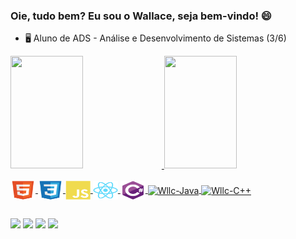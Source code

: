 ### Oie, tudo bem? Eu sou o Wallace, seja bem-vindo! 😄

- 🖥️ Aluno de ADS - Análise e Desenvolvimento de Sistemas (3/6) 

<div>
  <a href="https://github.com/wllc">  
    <img width="48%" height="180em" src="https://github-readme-stats.vercel.app/api?username=wllc&show_icons=true&theme=white&include_all_commits=true&count_private=true"/>
    <img width="48%" height="180em" src="https://github-readme-stats.vercel.app/api/top-langs/?username=wllc&layout=compact&langs_count=7&theme=dark"/>
</div>
  
<div style="display: inline_block"><br>
  <img align="center" alt="Wllc-HTML" height="30" width="40" src="https://raw.githubusercontent.com/devicons/devicon/master/icons/html5/html5-original.svg">
  <img align="center" alt="Wllc-CSS" height="30" width="40" src="https://raw.githubusercontent.com/devicons/devicon/master/icons/css3/css3-original.svg">
  <img align="center" alt="Wllc-Js" height="30" width="40" src="https://raw.githubusercontent.com/devicons/devicon/master/icons/javascript/javascript-plain.svg">
  <img align="center" alt="Wllc-React" height="30" width="40" src="https://raw.githubusercontent.com/devicons/devicon/master/icons/react/react-original.svg"> 
  <img align="center" alt="Wllc-Csharp" height="30" width="40" src="https://raw.githubusercontent.com/devicons/devicon/master/icons/csharp/csharp-original.svg">
  <img align="center" alt="Wllc-Java" height="30" width="40" src="https://raw.githubusercontent.com/jmnote/z-icons/master/svg/java.svg">
  <img align="center" alt="Wllc-C++" height="30" width="40" src="https://raw.githubusercontent.com/jmnote/z-icons/master/svg/cpp.svg">
</div>
  
##

<div> 
  
  <a href="https://www.linkedin.com/in/wallace-gabriel-85a7a0215/" target="_blank"><img src="https://img.shields.io/badge/-LinkedIn-%230077B5?style=for-the-badge&logo=linkedin&logoColor=white" target="_blank"></a> 
  <a href="https://instagram.com/wallace_oa" target="_blank"><img src="https://img.shields.io/badge/-Instagram-%23E4405F?style=for-the-badge&logo=instagram&logoColor=white" target="_blank"></a>
 	<a href="https://www.twitch.tv/miticoexpress" target="_blank"><img src="https://img.shields.io/badge/Twitch-9146FF?style=for-the-badge&logo=twitch&logoColor=white" target="_blank"></a>
  <a href = "mailto:wallace.wg34@gmail.com"><img src="https://img.shields.io/badge/-Gmail-%23333?style=for-the-badge&logo=gmail&logoColor=white" target="_blank"></a>

 
 </div>
